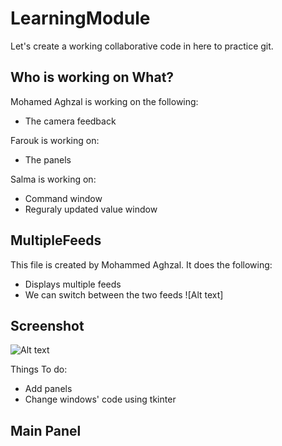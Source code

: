 # LearningModule
Let's create a working collaborative code in here to practice git. 

## Who is working on What?

Mohamed Aghzal is working on the following:
  * The camera feedback
  
Farouk is working on:
  * The panels

Salma is working on:
  * Command window 
  * Reguraly updated value window

## MultipleFeeds
This file is created by Mohammed Aghzal. It does the following:
* Displays multiple feeds
* We can switch between the two feeds 
![Alt text]
## Screenshot
  ![Alt text](https://imgur.com/gallery/jRgES)

Things To do:
* Add panels
* Change windows' code using tkinter 

## Main Panel
